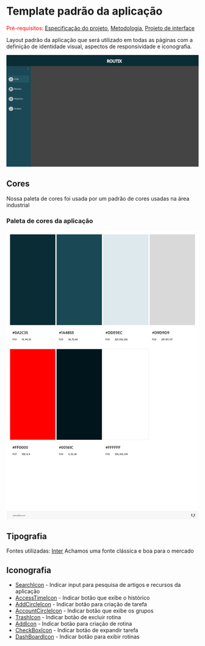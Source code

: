 # Template padrão da aplicação

<span style="color:red">Pré-requisitos: <a href="02-Especificacao.md"> Especificação do projeto</a></span>, <a href="03-Metodologia.md"> Metodologia</a>, <a href="05-Projeto-interface.md"> Projeto de interface</a>

Layout padrão da aplicação que será utilizado em todas as páginas com a definição de identidade visual, aspectos de responsividade e iconografia.

![Template Padrão](images/template_padrao.png "Template Padrão")

## Cores
Nossa paleta de cores foi usada por um padrão de cores usadas na área industrial

### Paleta de cores da aplicação

![Paleta de cores](images/paletaDeCores.jpeg "Paleta de cores")

## Tipografia

Fontes utilizadas: [Inter](https://fonts.google.com/specimen/Inter?query=inter)
Achamos uma fonte clássica e boa para o mercado 

## Iconografia

- [SearchIcon](https://mui.com/material-ui/material-icons/?query=search&selected=Search) - Indicar input para pesquisa de artigos e recursos da aplicação
- [AccessTimeIcon](https://mui.com/material-ui/material-icons/?query=clock&selected=AccessTime) - Indicar botão que exibe o histórico
- [AddCircleIcon](https://mui.com/material-ui/material-icons/?query=plus&selected=AddCircleOutline) - Indicar botão para criação de tarefa
- [AccountCircleIcon](https://mui.com/material-ui/material-icons/?query=user&theme=Outlined&selected=AccountCircleOutlined) - Indicar botão que exibe os grupos
- [TrashIcon](https://mui.com/material-ui/material-icons/?query=trash&selected=DeleteOutline) - Indicar botão de excluir rotina
- [AddIcon](https://mui.com/material-ui/material-icons/?query=add&selected=Add) - Indicar botão para criação de rotina
- [CheckBoxIcon](https://mui.com/material-ui/material-icons/?theme=Outlined&selected=CheckBoxOutlined) - Indicar botão de expandir tarefa
- [DashBoardIcon](https://mui.com/material-ui/material-icons/?query=dash&theme=Outlined&selected=SpaceDashboardOutlined) - Indicar botão para exibir rotinas 
